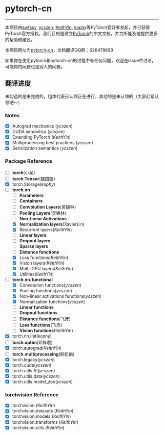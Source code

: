# pytorch-cn

---

本项目由[awfssv](https://github.com/awfssv), [ycszen](https://github.com/ycszen), [KeithYin](https://github.com/KeithYin), [kophy](https://github.com/kophy)等PyTorch爱好者发起，并已获得PyTorch官方授权。我们目的是建立[PyTorch](http://pytorch.org/docs/)的中文文档，并力所能及地提供更多的帮助和建议。

本项目网址为[pytorch-cn](http://pytorch-cn.readthedocs.io/zh/latest/)，文档翻译QQ群：628478868

如果你在使用pytorch和pytorch-cn的过程中有任何问题，欢迎在issue中讨论，可能你的问题也是别人的问题。

## 翻译进度
未勾选的是未完成的，粗体代表已认领正在进行，其他的是未认领的（大家赶紧认领吧～）
### Notes
- [x] Autograd mechanics (*ycszen*)
- [x] CUDA semantics (*ycszen*)
- [x] Extending PyTorch (*KeithYin*)
- [x] Multiprocessing best practices (*ycszen*)
- [x] Serialization semantics (*ycszen*)

### Package Reference
- [ ] **torch**(小龙)
- [ ] **torch.Tensor**(魏国强)
- [x] torch.Storage(*kophy*)
- [ ] **torch.nn**
  - [ ] **Parameters**
  - [ ] **Containers**
  - [ ] **Convolution Layers**(吴锦林)
  - [ ] **Pooling Layers**(吴锦林)
  - [ ] **Non-linear Activations**
  - [x] **Normalization layers**(XavierLin)
  - [x] Recurrent layers(*KeithYin*)
  - [ ] **Linear layers**
  - [ ] **Dropout layers**
  - [ ] **Sparse layers**
  - [ ] **Distance functions**
  - [x] Loss functions(*KeithYin*)
  - [x] Vision layers(*KeithYin*)
  - [x] Multi-GPU layers(*KeithYin*)
  - [x] Utilities(*KeithYin*)
- [ ] **torch.nn.functional**
  - [x] Convolution functions(*ycszen*)
  - [x] Pooling functions(*ycszen*)
  - [x] Non-linear activations functions(*ycszen*)
  - [x] Normalization functions(*ycszen*)
  - [ ] **Linear functions**
  - [ ] **Dropout functions**
  - [ ] **Distance functions**(飞彦)
  - [ ] **Loss functions**(飞彦)
  - [ ] **Vision functions**(KeithYin)
- [x] torch.nn.init(*kophy*)
- [ ] **torch.optim**(邓梓君)
- [x] torch.autograd(*KeithYin*)
- [ ] **torch.multiprocessing**(韩松伯)
- [x] torch.legacy(*ycszen*)
- [x] torch.cuda(*ycszen*)
- [x] torch.utils.ffi(*ycszen*)
- [x] torch.utils.data(*ycszen*)
- [x] torch.utils.model_zoo(*ycszen*)

### torchvision Reference
- [x] torchvision (*KeithYin*)
- [x] torchvision.datasets (*KeithYin*)
- [x] torchvision.models (*KeithYin*)
- [x] torchvision.transforms (*KeithYin*)
- [x] torchvision.utils (*KeithYin*)
